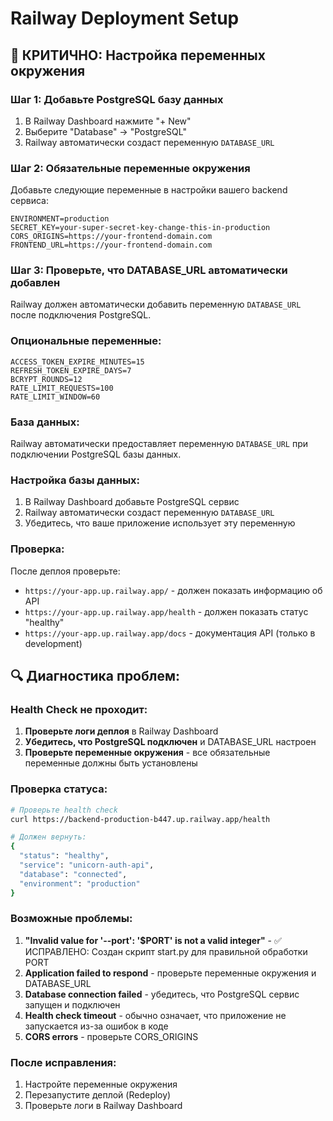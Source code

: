 # Railway Deployment Setup

## 🚨 КРИТИЧНО: Настройка переменных окружения

### Шаг 1: Добавьте PostgreSQL базу данных
1. В Railway Dashboard нажмите "+ New"
2. Выберите "Database" → "PostgreSQL"
3. Railway автоматически создаст переменную `DATABASE_URL`

### Шаг 2: Обязательные переменные окружения

Добавьте следующие переменные в настройки вашего backend сервиса:

```
ENVIRONMENT=production
SECRET_KEY=your-super-secret-key-change-this-in-production
CORS_ORIGINS=https://your-frontend-domain.com
FRONTEND_URL=https://your-frontend-domain.com
```

### Шаг 3: Проверьте, что DATABASE_URL автоматически добавлен
Railway должен автоматически добавить переменную `DATABASE_URL` после подключения PostgreSQL.

### Опциональные переменные:

```
ACCESS_TOKEN_EXPIRE_MINUTES=15
REFRESH_TOKEN_EXPIRE_DAYS=7
BCRYPT_ROUNDS=12
RATE_LIMIT_REQUESTS=100
RATE_LIMIT_WINDOW=60
```

### База данных:

Railway автоматически предоставляет переменную `DATABASE_URL` при подключении PostgreSQL базы данных.

### Настройка базы данных:

1. В Railway Dashboard добавьте PostgreSQL сервис
2. Railway автоматически создаст переменную `DATABASE_URL`
3. Убедитесь, что ваше приложение использует эту переменную

### Проверка:

После деплоя проверьте:
- `https://your-app.up.railway.app/` - должен показать информацию об API
- `https://your-app.up.railway.app/health` - должен показать статус "healthy"
- `https://your-app.up.railway.app/docs` - документация API (только в development)

## 🔍 Диагностика проблем:

### Health Check не проходит:
1. **Проверьте логи деплоя** в Railway Dashboard
2. **Убедитесь, что PostgreSQL подключен** и DATABASE_URL настроен
3. **Проверьте переменные окружения** - все обязательные переменные должны быть установлены

### Проверка статуса:
```bash
# Проверьте health check
curl https://backend-production-b447.up.railway.app/health

# Должен вернуть:
{
  "status": "healthy",
  "service": "unicorn-auth-api", 
  "database": "connected",
  "environment": "production"
}
```

### Возможные проблемы:

1. **"Invalid value for '--port': '$PORT' is not a valid integer"** - ✅ ИСПРАВЛЕНО: Создан скрипт start.py для правильной обработки PORT
2. **Application failed to respond** - проверьте переменные окружения и DATABASE_URL
3. **Database connection failed** - убедитесь, что PostgreSQL сервис запущен и подключен
4. **Health check timeout** - обычно означает, что приложение не запускается из-за ошибок в коде
5. **CORS errors** - проверьте CORS_ORIGINS

### После исправления:
1. Настройте переменные окружения
2. Перезапустите деплой (Redeploy)
3. Проверьте логи в Railway Dashboard
